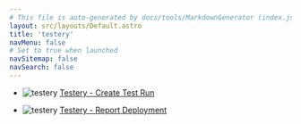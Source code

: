 ```yaml
---
# This file is auto-generated by docs/tools/MarkdownGenerator (index.js)
layout: src/layouts/Default.astro
title: 'testery'
navMenu: false
# Set to true when launched
navSitemap: false
navSearch: false
---
```


<ul>

<li>

![testery](https://i.octopus.com/library/step-templates/testery.png) [Testery - Create Test Run](/integrations/testery/testery-create-test-run)

</li>
        
<li>

![testery](https://i.octopus.com/library/step-templates/testery.png) [Testery - Report Deployment](/integrations/testery/testery-report-deployment)

</li>
        
</ul>
